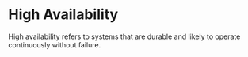 # High Availability

High availability refers to systems that are durable and likely to operate continuously without failure.